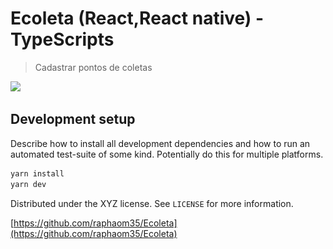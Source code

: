 
# Ecoleta (React,React native) - TypeScripts
> Cadastrar pontos de coletas

![](<img src="https://github.com/raphaom35/Ecoleta/blob/master/imgs/web1.PNG" width="450" height="350" align="left"/> )

## Development setup

Describe how to install all development dependencies and how to run an automated test-suite of some kind. Potentially do this for multiple platforms.

```sh
yarn install
yarn dev
```

Distributed under the XYZ license. See ``LICENSE`` for more information.

[https://github.com/raphaom35/Ecoleta](https://github.com/raphaom35/Ecoleta)
